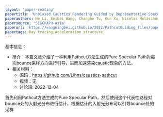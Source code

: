 ```yaml
---
layout: 'paper-reading'
papertitle: 'Unbiased Caustics Rendering Guided by Representative Specular Paths'
paperauthors: He Li, Beibei Wang, Changhe Tu, Kun Xu, Nicolas Holzschuch, Ling-Qi Yan
papersource: 'SIGGRAPH-Asia'
paperurl: 'https://wangningbei.github.io/2022/PathcutGuiding_files/paper_pathcut_guiding.pdf'
papertags: Ray tracing,Acceleration structure
---
```


基本信息：
- 简介：本篇文章介绍了一种利用Pathcut方法生成的Pure Specular Path对每次bounce采样方向进行引导，进而加速渲染caustic现象的方法。
- 相关材料：
  - 源码：https://github.com/Lihns/caustics-pathcut
  - 视频：无
  - 讨论班: 2022-12-04

首先利用Pathcut方法生成的Pure Specular Path，然后使用这个代表性路径对bounce处的入射光分布进行估计，根据估计的入射光分布可以引导bounce处的采样
